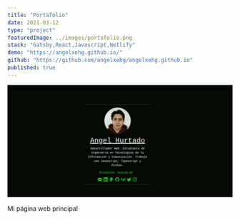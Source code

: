 ```yaml
---
title: "Portafolio"
date: 2021-03-12
type: "project"
featuredImage: ../images/portafolio.png
stack: "Gatsby,React,Javascript,Netlify"
demo: "https://angelxehg.github.io/"
github: "https://github.com/angelxehg/angelxehg.github.io"
published: true
---
```


![Imagen](../images/portafolio.png)

Mi página web principal
